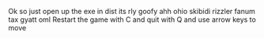 Ok so just open up the exe in dist its rly goofy ahh ohio skibidi rizzler fanum tax gyatt oml
Restart the game with C and quit with Q and use arrow keys to move
